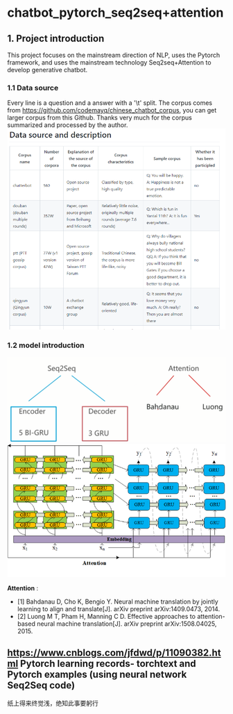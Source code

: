 # chatbot_pytorch_seq2seq+attention

## 1. Project introduction

This project focuses on the mainstream direction of NLP, uses the Pytorch framework, and uses the mainstream technology Seq2seq+Attention to develop generative chatbot.

### 1.1 Data source
Every line is a question and a answer with a '\t' split.
The corpus comes from https://github.com/codemayq/chinese_chatbot_corpus, you can get larger corpus from this Github.
Thanks very much for the corpus summarized and processed by the author.
![image](https://github.com/chengkangck/chatbot_pytorch/blob/main/images/data%20source%20example.PNG)

### 1.2 model introduction
![image](https://github.com/chengkangck/chatbot_pytorch/blob/main/images/model1.PNG)
![image](https://github.com/chengkangck/chatbot_pytorch/blob/main/images/seq2seq.png)

**Attention** :

- [1] Bahdanau D, Cho K, Bengio Y. Neural machine translation by jointly learning to align and translate[J]. arXiv preprint arXiv:1409.0473, 2014.
- [2] Luong M T, Pham H, Manning C D. Effective approaches to attention-based neural machine translation[J]. arXiv preprint arXiv:1508.04025, 2015.

## https://www.cnblogs.com/jfdwd/p/11090382.html  Pytorch learning records- torchtext and Pytorch examples (using neural network Seq2Seq code)

纸上得来终觉浅，绝知此事要躬行

